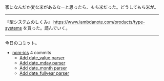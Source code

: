 家になんだか変な米があるなーと思ったら、もち米だった。どうしてもち米が。

---

『型システムのしくみ』 <https://www.lambdanote.com/products/type-systems> を買った。読んでいく。

---

今日のコミット。

- [nom-ics](https://github.com/bouzuya/nom-ics) 4 commits
  - [Add date_value parser](https://github.com/bouzuya/nom-ics/commit/cd2a510277e81b32bc15b80479af07507e119c73)
  - [Add date_mday parser](https://github.com/bouzuya/nom-ics/commit/340f13d57431ee39d7c7fd09048cd28b58fdf635)
  - [Add date_month parser](https://github.com/bouzuya/nom-ics/commit/7a252e79f4dd5491409f1670133ceb464fb2276e)
  - [Add date_fullyear parser](https://github.com/bouzuya/nom-ics/commit/23178cc2cfd3777f14deaab03e19dba5ddeea075)

